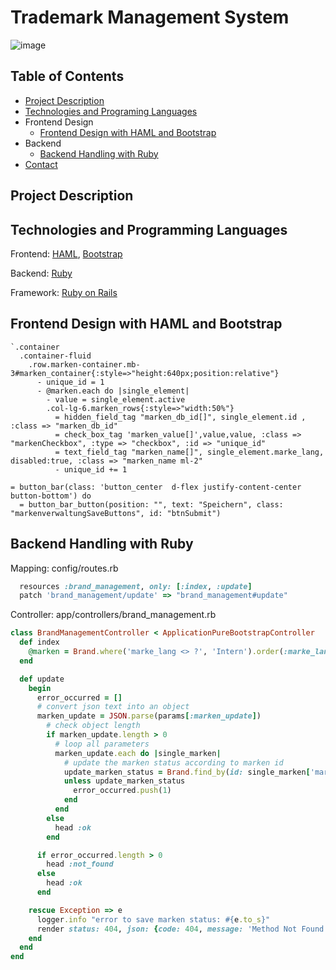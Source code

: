 # Trademark Management System

![image](https://user-images.githubusercontent.com/77357735/183359092-e543def1-480e-44c0-962d-086ab46b95ba.png)

<!-- TABLE OF CONTENTS -->

## Table of Contents

- [Project Description](#project-description)
- [Technologies and Programing Languages](#technologies-and-programming-languages)
- Frontend Design
  - [Frontend Design with HAML and Bootstrap](#frontend_design_with_haml_and_bootstrap)
- Backend
  - [Backend Handling with Ruby](#backend-handling-with-ruby)
- [Contact](#contact)

<!-- HOW TO RUN -->
## Project Description

## Technologies and Programming Languages

Frontend: [HAML](https://haml.info/), [Bootstrap](https://getbootstrap.com/)

Backend: [Ruby](https://www.ruby-lang.org/de/)

Framework: [Ruby on Rails](https://rubyonrails.org/)

## Frontend Design with HAML and Bootstrap

````haml
`.container
  .container-fluid
    .row.marken-container.mb-3#marken_container{:style=>"height:640px;position:relative"}
      - unique_id = 1
      - @marken.each do |single_element|
        - value = single_element.active
        .col-lg-6.marken_rows{:style=>"width:50%"}
          = hidden_field_tag "marken_db_id[]", single_element.id , :class => "marken_db_id"
          = check_box_tag 'marken_value[]',value,value, :class => "markenCheckbox", :type => "checkbox", :id => "unique_id"
          = text_field_tag "marken_name[]", single_element.marke_lang, disabled:true, :class => "marken_name ml-2"
          - unique_id += 1

= button_bar(class: 'button_center  d-flex justify-content-center button-bottom') do
  = button_bar_button(position: "", text: "Speichern", class: "markenverwaltungSaveButtons", id: "btnSubmit")
````

## Backend Handling with Ruby

Mapping: config/routes.rb
 <!-- routing for markenverwaltung rails -->
````ruby
  resources :brand_management, only: [:index, :update]
  patch 'brand_management/update' => "brand_management#update"
````
Controller: app/controllers/brand_management.rb
````ruby
class BrandManagementController < ApplicationPureBootstrapController
  def index
    @marken = Brand.where('marke_lang <> ?', 'Intern').order(:marke_lang)
  end

  def update
    begin
      error_occurred = []
      # convert json text into an object
      marken_update = JSON.parse(params[:marken_update])
        # check object length
        if marken_update.length > 0
          # loop all parameters
          marken_update.each do |single_marken|
            # update the marken status according to marken id
            update_marken_status = Brand.find_by(id: single_marken['marken_id'].to_i).update(active: single_marken['marken_status'])
            unless update_marken_status
              error_occurred.push(1)
            end
          end
        else
          head :ok
        end

      if error_occurred.length > 0
        head :not_found
      else
        head :ok
      end

    rescue Exception => e
      logger.info "error to save marken status: #{e.to_s}"
      render status: 404, json: {code: 404, message: 'Method Not Found'}
    end
  end
end

````
